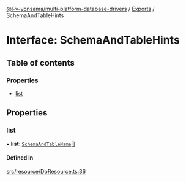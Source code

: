 [@l-v-yonsama/multi-platform-database-drivers](../README.md) / [Exports](../modules.md) / SchemaAndTableHints

# Interface: SchemaAndTableHints

## Table of contents

### Properties

- [list](SchemaAndTableHints.md#list)

## Properties

### list

• **list**: [`SchemaAndTableName`](SchemaAndTableName.md)[]

#### Defined in

[src/resource/DbResource.ts:36](https://github.com/l-v-yonsama/db-drivers/blob/ff3b0581f5841dda18f6a0ada180c92e939b8f3c/src/resource/DbResource.ts#L36)
